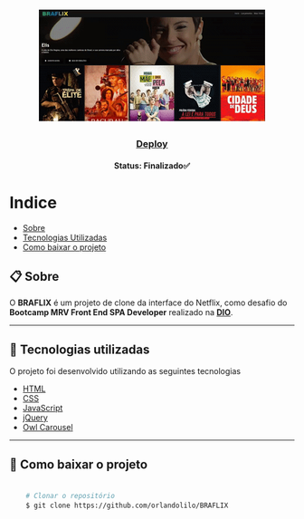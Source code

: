 <h1 align="center">
    <img src="img/braflix-preview.gif" alt="braflix gif">
</h1>

<h3 align="center">
   <a href="https://braflix.netlify.app/">Deploy</a>
</h3>

<h4 align="center"> 
    Status: Finalizado✅
</h4>

# Indice

- [Sobre](#-sobre)
- [Tecnologias Utilizadas](#-Tecnologias-utilizadas)
- [Como baixar o projeto](#-Como-baixar-o-projeto)

## 📋 Sobre

O **BRAFLIX** é um projeto de clone da interface do Netflix, como desafio do **Bootcamp MRV Front End SPA Developer** realizado na **[DIO](https://digitalinnovation.one/)**.

---


## 🚀 Tecnologias utilizadas

O projeto foi desenvolvido utilizando as seguintes tecnologias 

- [HTML](https://www.w3schools.com/html/)
- [CSS](https://www.w3schools.com/css/)
- [JavaScript](https://www.javascript.com/)
- [jQuery](https://jquery.com/)
- [Owl Carousel](https://owlcarousel2.github.io/OwlCarousel2/)


---

## 📁 Como baixar o projeto

```bash

    # Clonar o repositório
    $ git clone https://github.com/orlandolilo/BRAFLIX
    
```